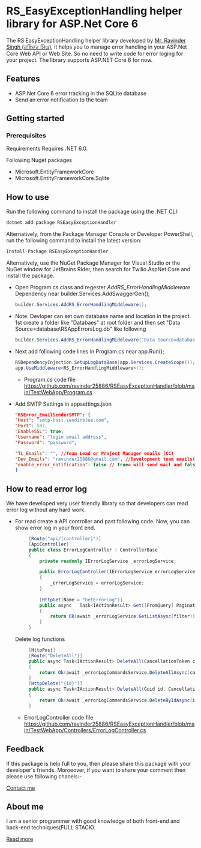 ﻿# RS_EasyExceptionHandling helper library for ASP.Net Core 6 

The RS EasyExceptionHandling helper library developed by [Mr. Ravinder Singh (ਰਵਿੰਦਰ ਸਿੰਘ)](https://theravinder.com), it helps you to manage error handling in your ASP.Net Core Web API or Web Site. So no need to write code for error loging for your project. The library supports ASP.NET Core 6 for now.

## Features 
- ASP.Net Core 6 error tracking in the SQLite database
- Send an error notification to the team

## Getting started


### Prerequisites

Requirements
Requires .NET 6.0.

Following Nuget packages 

- Microsoft.EntityFrameworkCore
- Microsoft.EntityFrameworkCore.Sqlite

## How to use

Run the following command to install the package using the .NET CLI:

```C#
dotnet add package RSEasyExceptionHandler 
```
Alternatively, from the Package Manager Console or Developer PowerShell, run the following command to install the latest version:
```C#
Install-Package RSEasyExceptionHandler 
```

Alternatively, use the NuGet Package Manager for Visual Studio or the NuGet window for JetBrains Rider, then search for Twilio.AspNet.Core and install the package.

- Open Program.cs class and regester <i>AddRS_ErrorHandlingMiddleware</i> Dependency near builder.Services.AddSwaggerGen();

	```C#
    builder.Services.AddRS_ErrorHandlingMiddleware();
    ```
- Note: Devloper can set own database name and location in the project. 1st create a folder like "Databaes" at root folder and then set "Data Source=database\\RSAppErrorsLog.db" like following
    ```C#
    builder.Services.AddRS_ErrorHandlingMiddleware("Data Source=database\\MyAppErrorsLog.db");
    ```

- Next add following code lines in Program.cs near app.Run();
	 ```C#
     RSDependencyInjection.SetupLogDataBase(app.Services.CreateScope());
     app.UseMiddleware<RS_ErrorHandlingMiddleware>();
     
     ```
     - Program.cs code file https://github.com/ravinder25886/RSEasyExceptionHandler/blob/main/TestWebApp/Program.cs

- Add SMTP Settings in appsettings.json
    ```JSON
  "RSError_EmailSenderSMTP": {
    "Host": "smtp-host.sendinblue.com",
    "Port": 587,
    "EnableSSL": true,
    "Username": "login email address",
    "Password": "password",

    "TL_Emails": "", //Team Lead or Project Manager emails (CC)
    "Dev_Emails": "ravinder25886@gmail.com", //Development team emails(TO)
    "enable_error_notification": false // true= will send mail and false mean off mailing
  }
    ```

## How to read error log
We have developed very user friendly library so that developers can read error log without any hard work.

- For read create a API controller and past following code. Now, you can show error log in your front end.

   ```C#
        [Route("api/[controller]")]
        [ApiController]
        public class ErrorLogController : ControllerBase
        {
            private readonly IErrorLogService _errorLogService;

            public ErrorLogController(IErrorLogService errorLogService)
            {
                _errorLogService = errorLogService;
            }
       
            [HttpGet(Name = "GetErrorLog")]
            public async   Task<IActionResult> Get([FromQuery] PaginationFilter filter)
            {
                return Ok(await _errorLogService.GetListAsync(filter)); 
            }
        }
   ```

   Delete log functions
   ```C#
        [HttpPost]
        [Route("DeleteAll")]
        public async Task<IActionResult> DeleteAll(CancellationToken cancellationToken)
        {
            return Ok(await _errorLogCommandsService.DeleteAllAsync(cancellationToken));
        }
        [HttpDelete("{id}")]
        public async Task<IActionResult> DeleteAll(Guid id, CancellationToken cancellationToken)
        {
            return Ok(await _errorLogCommandsService.DeleteByIdAsync(id, cancellationToken));
        }
   ```
   - ErrorLogController code file https://github.com/ravinder25886/RSEasyExceptionHandler/blob/main/TestWebApp/Controllers/ErrorLogController.cs 
## Feedback

If  this package is help full to you, then please share this package with your developer's friends. Moroeover, if you want to share your comment then please use following chanels:- 
 
 [Contact me](https://theravinder.com/contact)
 
## About me

I am a senior programmer with good knowledge of both front-end and back-end techniques(FULL STACK).

  [Read more](https://theravinder.com)